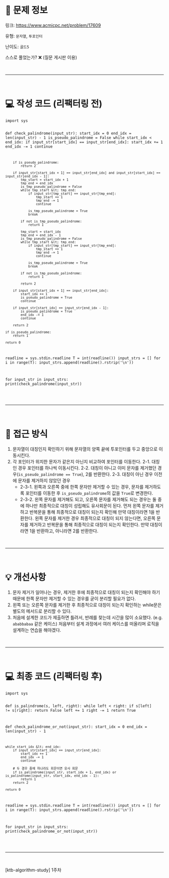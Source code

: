 <h1 id="📌-문제-정보">📌 문제 정보</h1>
<p>링크: <a href="https://www.acmicpc.net/problem/17609">https://www.acmicpc.net/problem/17609</a></p>
<p>유형: <code>문자열</code>, <code>투포인터</code></p>
<p>난이도: <code>골드5</code></p>
<p>스스로 풀었는가? ❌ (질문 게시판 이용)</p>
<br />

<hr />
<br />


<h1 id="💻-작성-코드-리팩터링-전">💻 작성 코드 (리팩터링 전)</h1>
<pre><code class="language-python">import sys

def check_palindrome(input_str):
    start_idx = 0
    end_idx = len(input_str) - 1
    is_pseudo_palindrome = False
    while start_idx &lt; end_idx:
        if input_str[start_idx] == input_str[end_idx]:
            start_idx += 1
            end_idx -= 1
            continue

        if is_pseudo_palindrome:
            return 2

        if input_str[start_idx + 1] == input_str[end_idx] and input_str[start_idx] == input_str[end_idx - 1]:
            tmp_start = start_idx + 1
            tmp_end = end_idx
            is_tmp_pseudo_palindrome = False
            while tmp_start &lt; tmp_end:
                if input_str[tmp_start] == input_str[tmp_end]:
                    tmp_start += 1
                    tmp_end -= 1
                    continue

                is_tmp_pseudo_palindrome = True
                break

            if not is_tmp_pseudo_palindrome:
                return 1

            tmp_start = start_idx
            tmp_end = end_idx - 1
            is_tmp_pseudo_palindrome = False
            while tmp_start &lt; tmp_end:
                if input_str[tmp_start] == input_str[tmp_end]:
                    tmp_start += 1
                    tmp_end -= 1
                    continue

                is_tmp_pseudo_palindrome = True
                break

            if not is_tmp_pseudo_palindrome:
                return 1

            return 2

        if input_str[start_idx + 1] == input_str[end_idx]:
            start_idx += 1
            is_pseudo_palindrome = True
            continue

        if input_str[start_idx] == input_str[end_idx - 1]:
            is_pseudo_palindrome = True
            end_idx -= 1
            continue

        return 2

    if is_pseudo_palindrome:
        return 1

    return 0

readline = sys.stdin.readline
T = int(readline())
input_strs = []
for i in range(T):
    input_strs.append(readline().rstrip('\n'))

for input_str in input_strs:
    print(check_palindrome(input_str))</code></pre>
<br />

<hr />
<br />

<h1 id="🎯-접근-방식">🎯 접근 방식</h1>
<ol>
<li>문자열이 대칭인지 확인하기 위해 문자열의 양쪽 끝에 투포인터를 두고 중앙으로 이동시킨다.</li>
<li>각 포인터가 위치한 문자가 같은지 아닌지 비교하여 포인터를 이동한다.
 2-1. 대칭인 경우 포인터를 하나씩 이동시킨다.
 2-2. 대칭이 아니고 이미 문자를 제거했던 경우(<code>is_pseudo_palindrome == True</code>), 2를 반환한다.
 2-3. 대칭이 아닌 경우 이전에 문자를 제거하지 않았던 경우<ul>
<li>2-3-1. 왼쪽과 오른쪽 중에 한쪽 문자만 제거할 수 있는 경우, 문자를 제거하도록 포인터를 이동한 후 <code>is_pseudo_palindrome</code>의 값을 <code>True</code>로 변경한다.</li>
<li>2-3-2. 왼쪽 문자를 제거해도 되고, 오른쪽 문자를 제거해도 되는 경우는 둘 중에 하나만 최종적으로 대칭이 성립해도 유사회문이 된다. 먼저 왼쪽 문자를 제거하고 반복문을 통해 최종적으로 대칭이 되는지 확인해 만약 대칭이라면 1을 반환한다. 왼쪽 문자를 제거한 경우 최종적으로 대칭이 되지 않는다면, 오른쪽 문자를 제거하고 반복문을 통해 최종적으로 대칭이 되는지 확인한다. 만약 대칭이라면 1을 반환하고, 아니라면 2를 반환한다.</li>
</ul>
</li>
</ol>
<br />

<hr />
<br />

<h1 id="💡-개선사항">💡 개선사항</h1>
<ol>
<li>문자 제거가 일어나는 경우, 제거한 후에 최종적으로 대칭이 되는지 확인해야 하기 때문에 한쪽 문자만 제거할 수 있는 경우를 굳이 분리할 필요가 없다.</li>
<li>왼쪽 또는 오른쪽 문자를 제거한 후 최종적으로 대칭이 되는지 확인하는 while문은 별도의 메서드로 분리할 수 있다.</li>
<li>처음에 설계한 코드가 제출하면 틀려서, 반례를 찾는데 시간을 많이 소요했다. (e.g. <code>ababbabaa</code> 같은 케이스) 처음부터 설계 과정에서 여러 케이스를 떠올리며 로직을 설계하는 연습을 해야겠다. </li>
</ol>
<br />

<hr />
<br />


<h1 id="💻-최종-코드-리팩터링-후">💻 최종 코드 (리팩터링 후)</h1>
<pre><code class="language-python">import sys

def is_palindrome(s, left, right):
    while left &lt; right:
        if s[left] != s[right]:
            return False
        left += 1
        right -= 1
    return True

def check_palindrome_or_not(input_str):
    start_idx = 0
    end_idx = len(input_str) - 1

    while start_idx &lt; end_idx:
        if input_str[start_idx] == input_str[end_idx]:
            start_idx += 1
            end_idx -= 1
            continue

        # 두 경우 중에 하나라도 회문이면 유사 회문
        if is_palindrome(input_str, start_idx + 1, end_idx) or is_palindrome(input_str, start_idx, end_idx - 1):
            return 1
        return 2

    return 0

readline = sys.stdin.readline
T = int(readline())
input_strs = []
for i in range(T):
    input_strs.append(readline().rstrip('\n'))

for input_str in input_strs:
    print(check_palindrome_or_not(input_str))</code></pre>
<br />

<hr />
<br />

<p>[ktb-algorithm-study] 1주차</p>